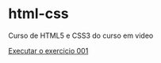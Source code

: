 # html-css
 Curso de HTML5 e CSS3 do curso em video

<a href="https://nicolasamedeiros.github.io/html-css/exercicios/ex001/index.html">Executar o exercicio 001</a>
